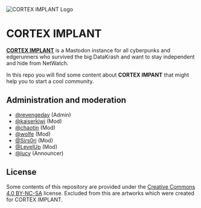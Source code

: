 ![CORTEX IMPLANT Logo](https://github.com/revengeday/corteximplant-mastodon/blob/main/images/header.png?raw=true)
# CORTEX IMPLANT

**[CORTEX IMPLANT](https://corteximplant.com)** is a Mastodon instance for all cyberpunks and edgerunners who survived the big DataKrash and want to stay independent and hide from NetWatch.

In this repo you will find some content about **CORTEX IMPANT** that might help you to start a cool community.

## Administration and moderation

- [@revengeday](https://corteximplant.com/@revengeday) (Admin)
- [@kaiserkiwi](https://corteximplant.com/@kaiserkiwi) (Mod)
- [@chaotin](https://corteximplant.com/@chaotin) (Mod)
- [@wolfe](https://corteximplant.com/@wolfe) (Mod)
- [@Sirs0ri](https://corteximplant.com/@Sirs0ri) (Mod)
- [@LevelUp](https://corteximplant.com/@LevelUp) (Mod)
- [@lucy](https://corteximplant.com/@lucy) (Announcer)

## License

Some contents of this repository are provided under the [Creative Commons 4.0
BY-NC-SA](https://creativecommons.org/licenses/by-nc-sa/4.0/) license. Excluded from this are artworks which were created for CORTEX IMPLANT.